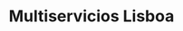 ---
title: "Multiservicios Lisboa"
url: /puerto-la-cruz/multiservicios-lisboa/
shop: reparación de automóviles
---
